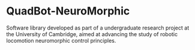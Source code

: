 # QuadBot-NeuroMorphic
Software library developed as part of a undergraduate research project at the University of Cambridge, aimed at advancing the study of robotic locomotion neuromorphic control principles.
